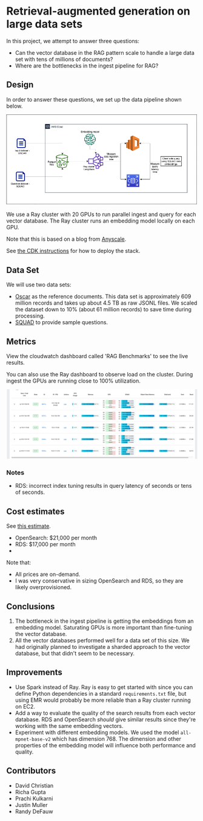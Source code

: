# Retrieval-augmented generation on large data sets

In this project, we attempt to answer three questions:

* Can the vector database in the RAG pattern scale to handle a large data set with tens of millions of documents?
* Where are the bottlenecks in the ingest pipeline for RAG?

## Design

In order to answer these questions, we set up the data pipeline shown below.

![Architecture](diagrams/rag-steroids-public.png)

We use a Ray cluster with 20 GPUs to run parallel ingest and query for each vector database. The Ray cluster runs an embedding model locally on each GPU.

Note that this is based on a blog from [Anyscale](https://www.anyscale.com/blog/turbocharge-langchain-now-guide-to-20x-faster-embedding).

See [the CDK instructions](cdk/README.md) for how to deploy the stack.

## Data Set

We will use two data sets:

* [Oscar](https://huggingface.co/datasets/oscar-corpus/OSCAR-2301) as the reference documents. This data set is approximately 609 million records and takes up about 4.5 TB as raw JSONL files. We scaled the dataset down to 10% (about 61 million records) to save time during processing.
* [SQUAD](https://rajpurkar.github.io/SQuAD-explorer/) to provide sample questions.

## Metrics

View the cloudwatch dashboard called 'RAG Benchmarks' to see the live results.

You can also use the Ray dashboard to observe load on the cluster. During ingest the GPUs are running close to 100% utilization.

![Ray dashboard](diagrams/gpu-metrics.png)

### Notes

* RDS: incorrect index tuning results in query latency of seconds or tens of seconds.

## Cost estimates

See [this estimate](https://calculator.aws/#/estimate?id=50decccecabdc131b93717d3b5e7849aa2f59e57). 

* OpenSearch: $21,000 per month
* RDS: $17,000 per month
*
Note that:

* All prices are on-demand. 
* I was very conservative in sizing OpenSearch and RDS, so they are likely overprovisioned.

## Conclusions

1. The bottleneck in the ingest pipeline is getting the embeddings from an embedding model. Saturating GPUs is more important than fine-tuning the vector database.
2. All the vector databases performed well for a data set of this size. We had originally planned to investigate a sharded approach to the vector database, but that didn't seem to be necessary.

## Improvements

* Use Spark instead of Ray. Ray is easy to get started with since you can define Python dependencies in a standard `requirements.txt` file, but using EMR would probably be more reliable than a Ray cluster running on EC2.
* Add a way to evaluate the quality of the search results from each vector database. RDS and OpenSearch _should_ give similar results since they're working with the same embedding vectors. 
* Experiment with different embedding models. We used the model `all-mpnet-base-v2` which has dimension 768. The dimension and other properties of the embedding model will influence both performance and quality.

## Contributors

* David Christian
* Richa Gupta
* Prachi Kulkarni
* Justin Muller
* Randy DeFauw